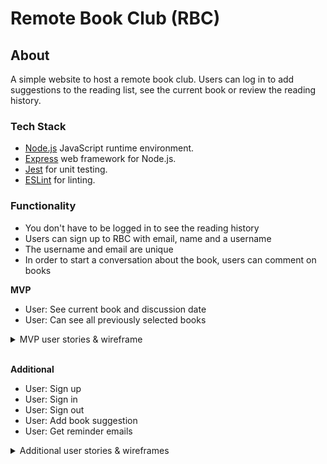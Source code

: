 # Remote Book Club (RBC)

## About

A simple website to host a remote book club. Users can log in to add suggestions to the reading list, see the current book or review the reading history.

### Tech Stack

- [Node.js](https://nodejs.org/en/docs/guides/getting-started-guide/) JavaScript runtime environment.
- [Express](https://expressjs.com/) web framework for Node.js.
- [Jest](https://jestjs.io/) for unit testing.
- [ESLint](https://eslint.org) for linting.


### Functionality

- You don't have to be logged in to see the reading history
- Users can sign up to RBC with email, name and a username
- The username and email are unique
- In order to start a conversation about the book, users can comment on books

**MVP**

- User: See current book and discussion date
- User: Can see all previously selected books

<details><summary>MVP user stories & wireframe</summary>

```
As a RBC member
So that I can keep up with my reading
I would like to be able to see the current book and discussion date

As a RBC member
So that I can keep track of my reading
I would like to be able see all previous remote-book-club selected books
```

![](./images/wireframeMVP.png)


</details>
<br>

**Additional**<br>

- User: Sign up
- User: Sign in
- User: Sign out
- User: Add book suggestion
- User: Get reminder emails

<details><summary>Additional user stories & wireframes</summary>

```
As a RBC member
In order to interact with the application
I would like to be able to sign up

As a RBC member
So that I could access my account
I would like to be able to sign in

As a RBC member
So that I could keep my account secure
I would like to be able to sign out

As a RBC member
So that I can suggest a new book
I would like to be able to post my book suggestion

As a RBC member
So that I am kept up to date with my reading
I would like to recieve an email every time a new book is selected

As a RBC member
So that I don't miss a discussion
I would like to recieve an email reminder the morning of a book discussion with a link
```

![](./images/wireframeAdditional.png)

</details>
